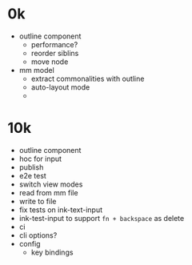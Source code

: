 # 0k

- outline component
  - performance?
  - reorder siblins
  - move node
- mm model
  - extract commonalities with outline
  - auto-layout mode
  -

# 10k

- outline component
- hoc for input
- publish
- e2e test
- switch view modes
- read from mm file
- write to file
- fix tests on ink-text-input
- ink-test-input to support `fn + backspace` as delete
- ci
- cli options?
- config
  - key bindings
